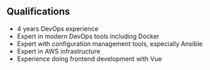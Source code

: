 ## Qualifications
* 4 years DevOps experience
* Expert in modern DevOps tools including Docker
* Expert with configuration management tools, especially Ansible
* Expert in AWS infrastructure
* Experience doing frontend development with Vue
